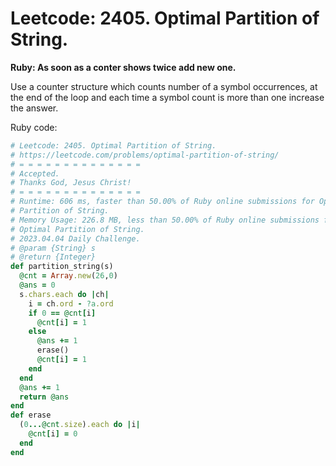 # Leetcode: 2405. Optimal Partition of String.

**Ruby: As soon as a conter shows twice add new one.**

Use a counter structure which counts number of a symbol occurrences, at the end
of the loop and each time a symbol count is more than one increase the answer.

Ruby code:
```Ruby
# Leetcode: 2405. Optimal Partition of String.
# https://leetcode.com/problems/optimal-partition-of-string/
# = = = = = = = = = = = = = =
# Accepted.
# Thanks God, Jesus Christ!
# = = = = = = = = = = = = = =
# Runtime: 606 ms, faster than 50.00% of Ruby online submissions for Optimal
# Partition of String.
# Memory Usage: 226.8 MB, less than 50.00% of Ruby online submissions for
# Optimal Partition of String.
# 2023.04.04 Daily Challenge.
# @param {String} s
# @return {Integer}
def partition_string(s)
  @cnt = Array.new(26,0)
  @ans = 0
  s.chars.each do |ch|
    i = ch.ord - ?a.ord
    if 0 == @cnt[i]
      @cnt[i] = 1
    else
      @ans += 1
      erase()
      @cnt[i] = 1
    end
  end
  @ans += 1
  return @ans
end
def erase
  (0...@cnt.size).each do |i|
    @cnt[i] = 0
  end
end
```
